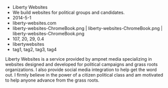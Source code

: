 * Liberty Websites
* We build websites for political groups and candidates.
* 2014-5-1
* liberty-websites.com
* liberty-websites-ChromeBook.png | liberty-websites-ChromeBook.png | liberty-websites-ChromeBook.png
* 107, 20, 29, 0.4
* libertywebsites
* tag1, tag2, tag3, tag4

Liberty Websites is a service provided by ampnet media specializing in websites designed and developed for political campaigns and grass roots organizations. I also provide social media integration to help get the word out. I firmly believe in the power of a citizen political class and am motivated to help anyone advance from the grass roots.


